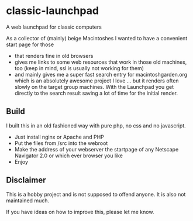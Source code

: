 # classic-launchpad
A web launchpad for classic computers

As a collector of (mainly) beige Macintoshes I wanted to have a convenient start page for those 
+ that renders fine in old browsers
+ gives me links to some web resources that work in those old machines, too (keep in mind, ssl is usually not working for them)
+ and mainly gives me a super fast search entry for macintoshgarden.org which is an absolutely awesome project I love ... but it renders often slowly on the target group machines. With the Launchpad you get directly to the search result saving a lot of time for the initial render.

## Build
I built this in an old fashioned way with pure php, no css and no javascript. 
+ Just install nginx or Apache and PHP
+ Put the files from /src into the webroot
+ Make the address of your webserver the startpage of any Netscape Navigator 2.0 or which ever browser you like
+ Enjoy

## Disclaimer
This is a hobby project and is not supposed to offend anyone. It is also not maintained much.

If you have ideas on how to improve this, please let me know.
